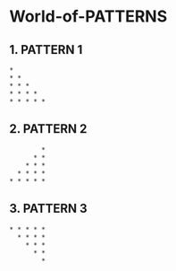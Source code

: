 # World-of-PATTERNS

## 1. PATTERN 1

```
*
* *
* * *
* * * *
* * * * *
```

## 2. PATTERN 2

```
        *
      * *
    * * *
  * * * *
* * * * *
```

## 3. PATTERN 3

```
* * * * *
  * * * *
    * * *
      * *
        *
```
